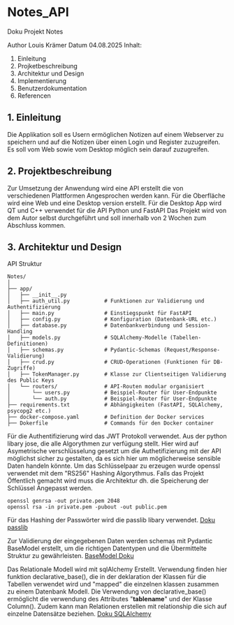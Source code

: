 # Notes_API

Doku Projekt Notes

Author 
    Louis Krämer
Datum 
    04.08.2025
Inhalt:
1.	Einleitung 
2.	Projketbeschreibung 
3.	Architektur und Design
4.	Implementierung 
5.	Benutzerdokumentation
6.	Referencen



## 1.	Einleitung 
Die Applikation soll es Usern ermöglichen Notizen auf einem Webserver zu speichern und auf die Notizen über einen Login und Register zuzugreifen. Es soll vom Web sowie vom Desktop möglich sein darauf zuzugreifen.

## 2.	Projektbeschreibung
Zur Umsetzung der Anwendung wird eine API erstellt die von verschiedenen Plattformen Angesprochen werden kann. Für die Oberfläche wird eine Web und eine Desktop version erstellt. Für die Desktop App wird QT und C++ verwendet für die API Python und FastAPI
Das Projekt wird von dem Autor selbst durchgeführt und soll innerhalb von 2 Wochen zum Abschluss kommen.

## 3.	Architektur und Design

API Struktur
```plaintext
Notes/
│
├── app/
│   ├── __init__.py
│   ├── auth_util.py           # Funktionen zur Validierung und Authentifizierung
│   ├── main.py                # Einstiegspunkt für FastAPI
│   ├── config.py              # Konfiguration (Datenbank-URL etc.)
│   ├── database.py            # Datenbankverbindung und Session-Handling
│   ├── models.py              # SQLAlchemy-Modelle (Tabellen-Definitionen)
│   ├── schemas.py             # Pydantic-Schemas (Request/Response-Validierung)
│   ├── crud.py                # CRUD-Operationen (Funktionen für DB-Zugriffe)
│   ├── TokenManager.py        # Klasse zur Clientseitigen Validierung des Public Keys
│   └── routers/               # API-Routen modular organisiert
│       └── users.py           # Beispiel-Router für User-Endpunkte
│       └── auth.py            # Beispiel-Router für User-Endpunkte
├── requirements.txt           # Abhängigkeiten (FastAPI, SQLAlchemy, psycopg2 etc.) 
├── docker-compose.yaml        # Definition der Docker services
├── Dokerfile                  # Commands für den Docker container 
```

Für die Authentifizierung wird das JWT Protokoll verwendet. Aus der python libary jose, die alle Algorythmen zur verfügung stellt.
Hier wird auf Asymetrische verschlüsselung gesetzt um die Authetifizierung mit der API möglichst sicher zu gestalten, da es sich 
hier um möglicherweise sensible Daten handeln könnte. Um das Schlüsselpaar zu erzeugen wurde openssl verwendet mit dem "RS256" Hashing Algorythmus.
Falls das Projekt Öffentlich gemacht wird muss die Architektur dh. die Speicherung der Schlüssel Angepasst werden. 
```plaintext
openssl genrsa -out private.pem 2048
openssl rsa -in private.pem -pubout -out public.pem
```

Für das Hashing der Passwörter wird die passlib libary verwendet. [Doku passlib](https://passlib.readthedocs.io/en/stable/narr/context-tutorial.html#context-basic-example)

Zur Validierung der eingegebenen Daten werden schemas mit Pydantic BaseModel erstellt, um die richtigen 
Datentypen und die Übermittelte Struktur zu gewährleisten. [BaseModel Doku](https://docs.pydantic.dev/latest/concepts/models/)

Das Relationale Modell wird mit sqlAlchemy Erstellt. 
Verwendung finden hier funktion declarative_base(), die in der deklaration der Klassen für die Tabellen 
verwendet wird und "mapped" die einzelnen klassen zusammen zu einem Datenbank Modell. 
Die Verwendung von declarative_base() ermöglicht die verwendung des Attributes "__tablename__" und der Klasse Column(). Zudem kann man Relationen erstellen mit relationship die sich auf einzelne Datensätze beziehen. [Doku SQLAlchemy](https://docs.sqlalchemy.org/en/13/orm/extensions/declarative/basic_use.html)



